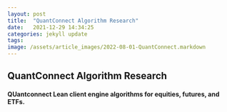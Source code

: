 ```yaml
---
layout: post
title:  "QuantConnect Algorithm Research"
date:   2021-12-29 14:34:25
categories: jekyll update
tags: 
image: /assets/article_images/2022-08-01-QuantConnect.markdown
---
```

## QuantConnect Algorithm Research

#### QUantconnect Lean client engine algorithms for equities, futures, and ETFs.

